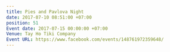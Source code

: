 ```yaml
---
title: Pies and Pavlova Night
date: 2017-07-10 08:51:00 +07:00
position: 51
Event date: 2017-07-15 00:00:00 +07:00
Venue: Tay Ho Tiki Company
Event URL: https://www.facebook.com/events/148761972359648/
---
```


